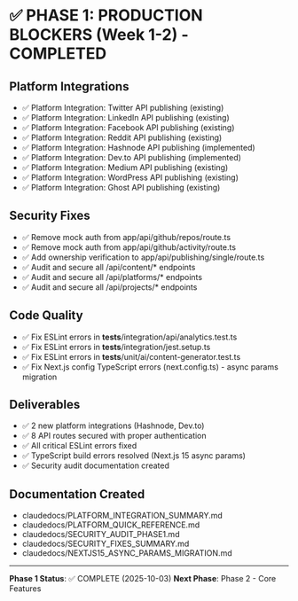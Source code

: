 # ✅ PHASE 1: PRODUCTION BLOCKERS (Week 1-2) - COMPLETED

## Platform Integrations
- ✅ Platform Integration: Twitter API publishing (existing)
- ✅ Platform Integration: LinkedIn API publishing (existing)
- ✅ Platform Integration: Facebook API publishing (existing)
- ✅ Platform Integration: Reddit API publishing (existing)
- ✅ Platform Integration: Hashnode API publishing (implemented)
- ✅ Platform Integration: Dev.to API publishing (implemented)
- ✅ Platform Integration: Medium API publishing (existing)
- ✅ Platform Integration: WordPress API publishing (existing)
- ✅ Platform Integration: Ghost API publishing (existing)

## Security Fixes
- ✅ Remove mock auth from app/api/github/repos/route.ts
- ✅ Remove mock auth from app/api/github/activity/route.ts
- ✅ Add ownership verification to app/api/publishing/single/route.ts
- ✅ Audit and secure all /api/content/* endpoints
- ✅ Audit and secure all /api/platforms/* endpoints
- ✅ Audit and secure all /api/projects/* endpoints

## Code Quality
- ✅ Fix ESLint errors in __tests__/integration/api/analytics.test.ts
- ✅ Fix ESLint errors in __tests__/integration/jest.setup.ts
- ✅ Fix ESLint errors in __tests__/unit/ai/content-generator.test.ts
- ✅ Fix Next.js config TypeScript errors (next.config.ts) - async params migration

## Deliverables
- ✅ 2 new platform integrations (Hashnode, Dev.to)
- ✅ 8 API routes secured with proper authentication
- ✅ All critical ESLint errors fixed
- ✅ TypeScript build errors resolved (Next.js 15 async params)
- ✅ Security audit documentation created

## Documentation Created
- claudedocs/PLATFORM_INTEGRATION_SUMMARY.md
- claudedocs/PLATFORM_QUICK_REFERENCE.md
- claudedocs/SECURITY_AUDIT_PHASE1.md
- claudedocs/SECURITY_FIXES_SUMMARY.md
- claudedocs/NEXTJS15_ASYNC_PARAMS_MIGRATION.md

---

**Phase 1 Status**: ✅ COMPLETE (2025-10-03)
**Next Phase**: Phase 2 - Core Features
